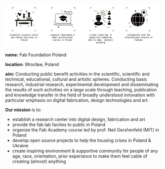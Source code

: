 


![](../assets/about/graphics-master-mission.png)

**name:** Fab Foundation Poland

**location:** Wrocław, Poland

**aim:** Conducting public benefit activities in the scientific, scientific and technical, educational, cultural and artistic spheres. Conducting basic research, industrial research, experimental development and disseminating the results of such activities on a large scale through teaching, publication and knowledge transfer in the field of broadly understood innovation with particular emphasis on digital fabrication, design technologies and art.


**Our mission** is to:



- establish a research center into digital design, fabrication and art
- provide the fab lab facilies to public in Poland
- organize the Fab Academy course led by prof. Neil Gershenfeld (MIT) in Poland
- develop open source projects to help the housing crises in Poland & Ukraine
- create inspiring environment & supportive community for people of any age, race, orientation, prior experiance to make them feel cable of creating (almost) anything

